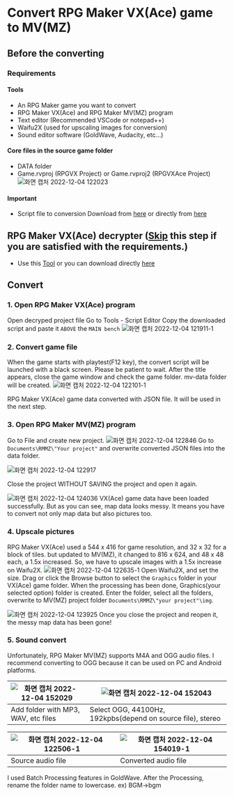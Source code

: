 # Convert RPG Maker VX(Ace) game to MV(MZ)

## Before the converting
### Requirements
#### Tools
- An RPG Maker game you want to convert
- RPG Maker VX(Ace) and RPG Maker MV(MZ) program
- Text editor (Recommended VSCode or notepad++)
- Waifu2X (used for upscaling images for conversion)
- Sound editor software (GoldWave, Audacity, etc...)
#### Core files in the source game folder
- DATA folder
- Game.rvproj (RPGVX Project) or Game.rvproj2 (RPGVXAce Project)
![화면 캡처 2022-12-04 122023](https://user-images.githubusercontent.com/65770938/205474301-9c0bc625-6027-450a-9c44-fd8157bd2708.png)

#### Important
- Script file to conversion
Download from [here](https://forums.rpgmakerweb.com/index.php?threads/vx-ace-to-mv-converter.45296) or directly from [here](https://pastebin.com/dl/MBxUzQwP)

## RPG Maker VX(Ace) decrypter ([Skip](https://github.com/Udtshi/RPG-Maker-converter/blob/main/README.md#convert) this step if you are satisfied with the requirements.)
- Use this [Tool](http://rpgcrisis.net/forums/files/file/65-rgssad-rgss2a-rgss3a-decrypter/) or you can download directly [here](https://github.com/Udtshi/RPG-Maker-converter/releases)

## Convert
### 1. Open RPG Maker VX(Ace) program
  Open decryped project file
  Go to Tools - Script Editor
  Copy the downloaded script and paste it `ABOVE` the `MAIN bench`
![화면 캡처 2022-12-04 121911-1](https://user-images.githubusercontent.com/65770938/205475688-4c51743a-8528-41c1-a4a3-c846f7b3aa6b.png)


### 2. Convert game file
  When the game starts with playtest(F12 key), the convert script will be launched with a black screen. Please be patient to wait.
  After the title appears, close the game window and check the game folder. mv-data folder will be created.
![화면 캡처 2022-12-04 122101-1](https://user-images.githubusercontent.com/65770938/205475945-0da81c94-5842-4cd4-a929-87223633efb9.png)

RPG Maker VX(Ace) game data converted with JSON file. It will be used in the next step.


### 3. Open RPG Maker MV(MZ) program
  Go to File and create new project.
![화면 캡처 2022-12-04 122846](https://user-images.githubusercontent.com/65770938/205476114-e0b31a5b-e419-4be5-9aa1-7f5e8c3bc4bf.png)
  Go to `Documents\RMMZ\"Your project"` and overwrite converted JSON files into the data folder.

![화면 캡처 2022-12-04 122917](https://user-images.githubusercontent.com/65770938/205476123-69f7fdf2-b801-485b-80eb-995a1015db05.png)

Close the project WITHOUT SAVING the project and open it again.

![화면 캡처 2022-12-04 124036](https://user-images.githubusercontent.com/65770938/205476265-e0896d59-5985-42c2-a6e1-b9c412cfcec5.png)
  VX(Ace) game data have been loaded successfully.
  But as you can see, map data looks messy. It means you have to convert not only map data but also pictures too.


### 4. Upscale pictures 
  RPG Maker VX(Ace) used a 544 x 416 for game resolution, and 32 x 32 for a block of tiles. but updated to MV(MZ), it changed to 816 x 624, and 48 x 48 each, a 1.5x increased.
  So, we have to upscale images with a 1.5x increase on Waifu2X.
![화면 캡처 2022-12-04 122635-1](https://user-images.githubusercontent.com/65770938/205476946-5657b133-e486-4297-a732-3403a0b68bb6.png)
  Open Waifu2X, and set the size. Drag or click the Browse button to select the `Graphics` folder in your VX(Ace) game folder.
  When the processing has been done, Graphics(your selected option) folder is created. Enter the folder, select all the folders, overwrite to MV(MZ) project folder `Documents\RMMZ\"your project"\img`.
  
![화면 캡처 2022-12-04 123925](https://user-images.githubusercontent.com/65770938/205477127-e2eee6bb-38de-44ec-a8ae-ef3109724a6b.png)
Once you close the project and reopen it, the messy map data has been gone!


### 5. Sound convert
  Unfortunately, RPG Maker MV(MZ) supports M4A and OGG audio files. I recommend converting to OGG because it can be used on PC and Android platforms.

![화면 캡처 2022-12-04 152029](https://user-images.githubusercontent.com/65770938/205477443-52d3d534-4b66-4eb5-a3e9-81049fc8ce0b.png) |![화면 캡처 2022-12-04 152043](https://user-images.githubusercontent.com/65770938/205477441-2eb51689-7710-4916-8091-b37517c2d97a.png)
-- | -- |
Add folder with MP3, WAV, etc files | Select OGG, 44100Hz, 192kpbs(depend on source file), stereo

![화면 캡처 2022-12-04 122506-1](https://user-images.githubusercontent.com/65770938/205477329-9a73c069-25d0-437a-986e-44c0d0421ec8.png) |![화면 캡처 2022-12-04 154019-1](https://user-images.githubusercontent.com/65770938/205478139-365acaf8-0a8b-4744-8629-f72fac1b3eff.png)
-- | -- |
Source audio file | Converted audio file

I used Batch Processing features in GoldWave. After the Processing, rename the folder name to lowercase. ex) BGM->bgm
